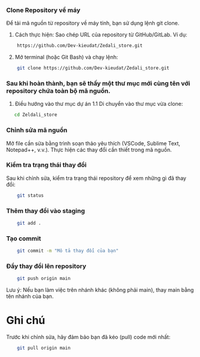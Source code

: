 ### Clone Repository về máy
Để tải mã nguồn từ repository về máy tính, bạn sử dụng lệnh git clone.
1. Cách thực hiện:
Sao chép URL của repository từ GitHub/GitLab. Ví dụ:
```bash
    https://github.com/Dev-kieudat/Zedali_store.git
```
2. Mở terminal (hoặc Git Bash) và chạy lệnh:
```bash
    git clone https://github.com/Dev-kieudat/Zedali_store.git
```
### Sau khi hoàn thành, bạn sẽ thấy một thư mục mới cùng tên với repository chứa toàn bộ mã nguồn.
1. Điều hướng vào thư mục dự án
 1.1 Di chuyển vào thư mục vừa clone:
 ```bash
    cd Zeldali_store
 ```
### Chỉnh sửa mã nguồn
Mở file cần sửa bằng trình soạn thảo yêu thích (VSCode, Sublime Text, Notepad++, v.v.).
Thực hiện các thay đổi cần thiết trong mã nguồn.
###  Kiểm tra trạng thái thay đổi
Sau khi chỉnh sửa, kiểm tra trạng thái repository để xem những gì đã thay đổi:
```bash
    git status
```
### Thêm thay đổi vào staging
```bash
    git add .
```
### Tạo commit
```bash
    git commit -m "Mô tả thay đổi của bạn"
```
### Đẩy thay đổi lên repository
```bash
    git push origin main
```
Lưu ý: Nếu bạn làm việc trên nhánh khác (không phải main), thay main bằng tên nhánh của bạn.
# Ghi chú
Trước khi chỉnh sửa, hãy đảm bảo bạn đã kéo (pull) code mới nhất:
```bash
    git pull origin main
```